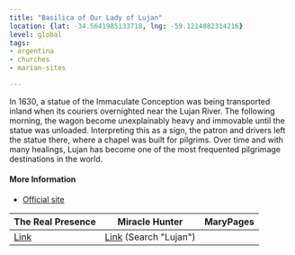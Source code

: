 ```yaml
---
title: "Basilica of Our Lady of Lujan"
location: {lat: -34.5641985133718, lng: -59.1214082314216}
level: global
tags:
- argentina
- churches
- marian-sites

---
```



In 1630, a statue of the Immaculate Conception was being transported inland when its couriers overnighted near the Lujan River.  The following morning, the wagon become unexplainably heavy and immovable until the statue was unloaded.  Interpreting this as a sign, the patron and drivers left the statue there, where a chapel was built for pilgrims.  Over time and with many healings, Lujan has become one of the most frequented pilgrimage destinations in the world.

#### More Information

* [Official site](https://santuariodelujan.org.ar/)


| The Real Presence | Miracle Hunter | MaryPages |
| --- | --- | --- |
| [Link](http://www.therealpresence.org/eucharst/misc/BVM/112_LUJAN_96x96.pdf) | [Link](http://www.miraclehunter.com/miraculous_images/icons_1600-1699.html) (Search "Lujan") |  |





